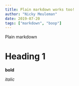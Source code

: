 ```yaml
---
title: Plain markdown works too!
author: "Nicky Meuleman"
date: 2019-07-20
tags: ["markdown", "boop"]
---
```


Plain markdown

# Heading 1

**bold**

_italic_
